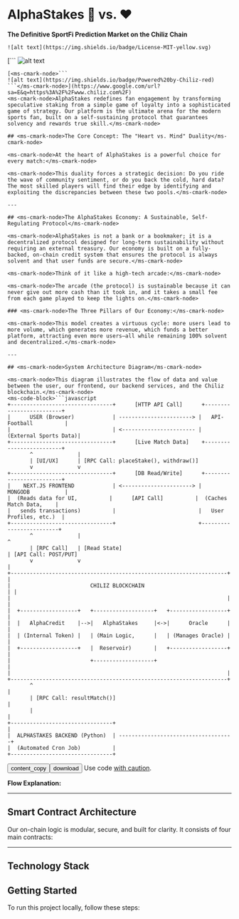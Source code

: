 # AlphaStakes 🧠 vs. ❤️

<ms-cmark-node>**The Definitive SportFi Prediction Market on the Chiliz Chain**</ms-cmark-node>

```
![alt text](https://img.shields.io/badge/License-MIT-yellow.svg)
```
  
[<ms-cmark-node>```
![alt text](https://img.shields.io/badge/build-passing-brightgreen)
```</ms-cmark-node>](https://www.google.com/url?sa=E&q=https%3A%2F%2Fgithub.com%2Felbarroca%2FChilliz-OVC-Hackathon)  
[<ms-cmark-node>```
![alt text](https://img.shields.io/badge/Powered%20by-Chiliz-red)
```</ms-cmark-node>](https://www.google.com/url?sa=E&q=https%3A%2F%2Fwww.chiliz.com%2F)
<ms-cmark-node>AlphaStakes redefines fan engagement by transforming speculative staking from a simple game of loyalty into a sophisticated game of strategy. Our platform is the ultimate arena for the modern sports fan, built on a self-sustaining protocol that guarantees solvency and rewards true skill.</ms-cmark-node>

## <ms-cmark-node>The Core Concept: The "Heart vs. Mind" Duality</ms-cmark-node>

<ms-cmark-node>At the heart of AlphaStakes is a powerful choice for every match:</ms-cmark-node>

<ms-cmark-node>This duality forces a strategic decision: Do you ride the wave of community sentiment, or do you back the cold, hard data? The most skilled players will find their edge by identifying and exploiting the discrepancies between these two pools.</ms-cmark-node>

---

## <ms-cmark-node>The AlphaStakes Economy: A Sustainable, Self-Regulating Protocol</ms-cmark-node>

<ms-cmark-node>AlphaStakes is not a bank or a bookmaker; it is a decentralized protocol designed for long-term sustainability without requiring an external treasury. Our economy is built on a fully-backed, on-chain credit system that ensures the protocol is always solvent and that user funds are secure.</ms-cmark-node>

<ms-cmark-node>Think of it like a high-tech arcade:</ms-cmark-node>

<ms-cmark-node>The arcade (the protocol) is sustainable because it can never give out more cash than it took in, and it takes a small fee from each game played to keep the lights on.</ms-cmark-node>

### <ms-cmark-node>The Three Pillars of Our Economy:</ms-cmark-node>

<ms-cmark-node>This model creates a virtuous cycle: more users lead to more volume, which generates more revenue, which funds a better platform, attracting even more users—all while remaining 100% solvent and decentralized.</ms-cmark-node>

---

## <ms-cmark-node>System Architecture Diagram</ms-cmark-node>

<ms-cmark-node>This diagram illustrates the flow of data and value between the user, our frontend, our backend services, and the Chiliz blockchain.</ms-cmark-node>
<ms-code-block>```javascript
+--------------------------------+      [HTTP API Call]      +-------------------------+
|      USER (Browser)            | -----------------------> |   API-Football          |
|                                | <----------------------- |   (External Sports Data)|
+--------------------------------+      [Live Match Data]    +-------------------------+
       ^              |
       | [UI/UX]      | [RPC Call: placeStake(), withdraw()]
       v              v
+--------------------------------+      [DB Read/Write]      +-------------------------+
|    NEXT.JS FRONTEND            | <----------------------> |       MONGODB           |
|  (Reads data for UI,          |      [API Call]          |  (Caches Match Data,    |
|   sends transactions)          |                          |   User Profiles, etc.)  |
+--------------------------------+                          +-------------------------+
       ^              |                                                ^
       | [RPC Call]   | [Read State]                                     | [API Call: POST/PUT]
       v              v                                                |
+--------------------------------------------------------------------+ |
|                         CHILIZ BLOCKCHAIN                            | |
|                                                                    | |
|  +------------------+   +-------------------+   +------------------+ |
|  |   AlphaCredit    |-->|   AlphaStakes     |<->|      Oracle      | |
|  | (Internal Token) |   | (Main Logic,      |   | (Manages Oracle) | |
|  +------------------+   |  Reservoir)       |   +------------------+ |
|                         +-------------------+                        |
|                                                                    |
+--------------------------------------------------------------------+
       ^                                                               |
       | [RPC Call: resultMatch()]                                     |
       |                                                               |
+--------------------------------+                                     |
|  ALPHASTAKES BACKEND (Python)  | ------------------------------------+
|  (Automated Cron Job)          |
+--------------------------------+
```
<button>content\_copy</button><button>download</button>
<bdo>Use code [with caution](https://support.google.com/legal/answer/13505487).</bdo></ms-code-block>

<ms-cmark-node>**Flow Explanation:**</ms-cmark-node>

---

## <ms-cmark-node>Smart Contract Architecture</ms-cmark-node>

<ms-cmark-node>Our on-chain logic is modular, secure, and built for clarity. It consists of four main contracts:</ms-cmark-node>

---

## <ms-cmark-node>Technology Stack</ms-cmark-node>

## <ms-cmark-node>Getting Started</ms-cmark-node>

<ms-cmark-node>To run this project locally, follow these steps:</ms-cmark-node>